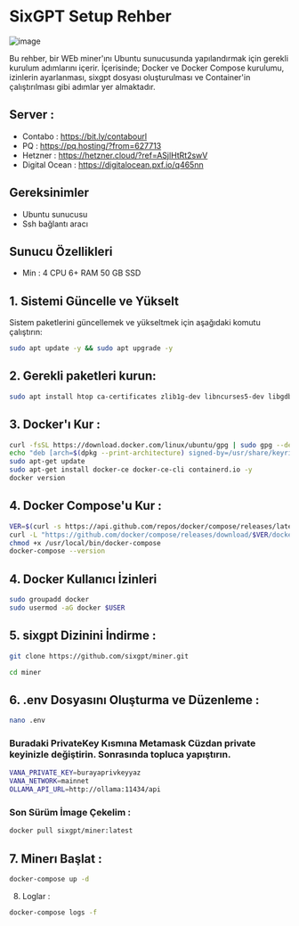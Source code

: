 # SixGPT Setup Rehber

![image](https://github.com/user-attachments/assets/155f4f07-c894-4197-afd5-ba1028531fa0)

Bu rehber, bir WEb miner'ını Ubuntu sunucusunda yapılandırmak için gerekli kurulum adımlarını içerir. İçerisinde; Docker ve Docker Compose kurulumu, izinlerin ayarlanması, sixgpt dosyası oluşturulması ve Container'in çalıştırılması gibi adımlar yer almaktadır.

## Server  : 
- Contabo : https://bit.ly/contabourl 
- PQ : https://pq.hosting/?from=627713 
- Hetzner : https://hetzner.cloud/?ref=ASjlHtRt2swV 
- Digital Ocean : https://digitalocean.pxf.io/q465nn

## Gereksinimler
- Ubuntu sunucusu
- Ssh bağlantı aracı

## Sunucu Özellikleri 

- Min : 4 CPU 6+ RAM 50 GB SSD

## 1. Sistemi Güncelle ve Yükselt

Sistem paketlerini güncellemek ve yükseltmek için aşağıdaki komutu çalıştırın:

```bash
sudo apt update -y && sudo apt upgrade -y
```
## 2. Gerekli paketleri kurun:

```bash
sudo apt install htop ca-certificates zlib1g-dev libncurses5-dev libgdbm-dev libnss3-dev tmux iptables curl nvme-cli git wget make jq libleveldb-dev build-essential pkg-config ncdu tar clang bsdmainutils lsb-release libssl-dev libreadline-dev libffi-dev jq gcc screen unzip lz4 -y
```
## 3. Docker'ı Kur : 

```bash
curl -fsSL https://download.docker.com/linux/ubuntu/gpg | sudo gpg --dearmor -o /usr/share/keyrings/docker-archive-keyring.gpg
echo "deb [arch=$(dpkg --print-architecture) signed-by=/usr/share/keyrings/docker-archive-keyring.gpg] https://download.docker.com/linux/ubuntu $(lsb_release -cs) stable" | sudo tee /etc/apt/sources.list.d/docker.list > /dev/null
sudo apt-get update
sudo apt-get install docker-ce docker-ce-cli containerd.io -y
docker version
```

## 4. Docker Compose'u Kur : 

```bash
VER=$(curl -s https://api.github.com/repos/docker/compose/releases/latest | grep tag_name | cut -d '"' -f 4)
curl -L "https://github.com/docker/compose/releases/download/$VER/docker-compose-$(uname -s)-$(uname -m)" -o /usr/local/bin/docker-compose
chmod +x /usr/local/bin/docker-compose
docker-compose --version
```

## 4. Docker Kullanıcı İzinleri

```bash
sudo groupadd docker
sudo usermod -aG docker $USER
```

## 5. sixgpt Dizinini İndirme :

```bash
git clone https://github.com/sixgpt/miner.git
```

```bash
cd miner
```

## 6. .env Dosyasını Oluşturma ve Düzenleme : 

```bash
nano .env
```

### Buradaki PrivateKey Kısmına Metamask Cüzdan private keyinizle değiştirin. Sonrasında topluca yapıştırın.

```bash
VANA_PRIVATE_KEY=burayaprivkeyyaz
VANA_NETWORK=mainnet
OLLAMA_API_URL=http://ollama:11434/api
```

### Son Sürüm İmage Çekelim : 

```bash
docker pull sixgpt/miner:latest
```

## 7. Minerı Başlat : 

```bash
docker-compose up -d
```

8. Loglar : 

```bash
docker-compose logs -f
```

